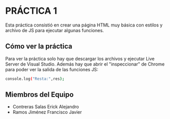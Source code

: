 # PRÁCTICA 1

Esta práctica consistió en crear una página HTML muy básica con estilos y archivo de JS para ejecutar algunas funciones.

## Cómo ver la práctica

Para ver la práctica solo hay que descargar los archivos y ejecutar Live Server de Visual Studio. Además hay que abrir el "inspeccionar" de Chrome para poder ver la salida de las funciones JS:

```bash
console.log("Resta:",res);
```

## Miembros del Equipo
- Contreras Salas Erick Alejandro
- Ramos Jiménez Francisco Javier 